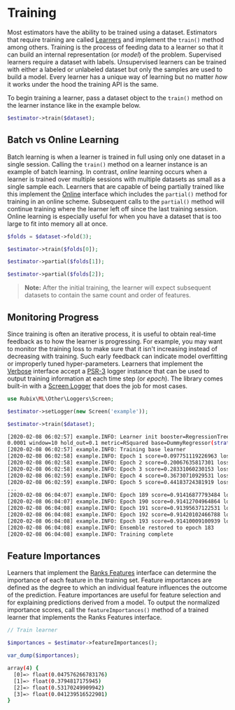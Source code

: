 # Training
Most estimators have the ability to be trained using a dataset. Estimators that require training are called [Learners](learner.md) and implement the `train()` method among others. Training is the process of feeding data to a learner so that it can build an internal representation (or *model*) of the problem. Supervised learners require a dataset with labels. Unsupervised learners can be trained with either a labeled or unlabeled dataset but only the samples are used to build a model. Every learner has a unique way of learning but no matter *how* it works under the hood the training API is the same.

To begin training a learner, pass a dataset object to the `train()` method on the learner instance like in the example below.

```php
$estimator->train($dataset);
```

## Batch vs Online Learning
Batch learning is when a learner is trained in full using only one dataset in a single session. Calling the `train()` method on a learner instance is an example of batch learning. In contrast, *online* learning occurs when a learner is trained over multiple sessions with multiple datasets as small as a single sample each. Learners that are capable of being partially trained like this implement the [Online](online.md) interface which includes the `partial()` method for training in an online scheme. Subsequent calls to the `partial()` method will continue training where the learner left off since the last training session. Online learning is especially useful for when you have a dataset that is too large to fit into memory all at once.

```php
$folds = $dataset->fold(3);

$estimator->train($folds[0]);

$estimator->partial($folds[1]);

$estimator->partial($folds[2]);
```

> **Note:** After the initial training, the learner will expect subsequent datasets to contain the same count and order of features.

## Monitoring Progress
Since training is often an iterative process, it is useful to obtain real-time feedback as to how the learner is progressing. For example, you may want to monitor the training loss to make sure that it isn't increasing instead of decreasing with training. Such early feedback can indicate model overfitting or improperly tuned hyper-parameters. Learners that implement the [Verbose](verbose.md) interface accept a [PSR-3](https://www.php-fig.org/psr/psr-3/) logger instance that can be used to output training information at each time step (or *epoch*). The library comes built-in with a [Screen Logger](other/loggers/screen.md) that does the job for most cases.

```php
use Rubix\ML\Other\Loggers\Screen;

$estimator->setLogger(new Screen('example'));

$estimator->train($dataset);
```

```sh
[2020-02-08 06:02:57] example.INFO: Learner init booster=RegressionTree(max_depth=4 max_leaf_size=3 max_features=null min_purity_increase=1.0E-7) rate=0.1 ratio=0.5 estimators=1000 min_change=
0.0001 window=10 hold_out=0.1 metric=RSquared base=DummyRegressor(strategy=Mean)
[2020-02-08 06:02:57] example.INFO: Training base learner
[2020-02-08 06:02:58] example.INFO: Epoch 1 score=0.097751119226963 loss=6281265049.8042
[2020-02-08 06:02:58] example.INFO: Epoch 2 score=0.20067635817301 loss=5537137575.1759
[2020-02-08 06:02:58] example.INFO: Epoch 3 score=0.28331060230153 loss=4869582841.9896
[2020-02-08 06:02:59] example.INFO: Epoch 4 score=0.36730710929531 loss=4370856640.0286
[2020-02-08 06:02:59] example.INFO: Epoch 5 score=0.44183724381919 loss=3869890119.1739
...
[2020-02-08 06:04:07] example.INFO: Epoch 189 score=0.91416877793484 loss=192224708.33229
[2020-02-08 06:04:07] example.INFO: Epoch 190 score=0.91412704964864 loss=191766700.22592
[2020-02-08 06:04:08] example.INFO: Epoch 191 score=0.91395637122531 loss=191053995.23096
[2020-02-08 06:04:08] example.INFO: Epoch 192 score=0.91420102466788 loss=189569206.71289
[2020-02-08 06:04:08] example.INFO: Epoch 193 score=0.91410009100939 loss=188312560.73359
[2020-02-08 06:04:08] example.INFO: Ensemble restored to epoch 183
[2020-02-08 06:04:08] example.INFO: Training complete
```

## Feature Importances
Learners that implement the [Ranks Features](ranks-features.md) interface can determine the importance of each feature in the training set. Feature importances are defined as the degree to which an individual feature influences the outcome of the prediction. Feature importances are useful for feature selection and for explaining predictions derived from a model. To output the normalized importance scores, call the `featureImportances()` method of a trained learner that implements the Ranks Features interface.

```php
// Train learner

$importances = $estimator->featureImportances();

var_dump($importances);
```

```sh
array(4) {
  [0]=> float(0.047576266783176)
  [1]=> float(0.3794817175945)
  [2]=> float(0.53170249909942)
  [3]=> float(0.041239516522901)
}
```